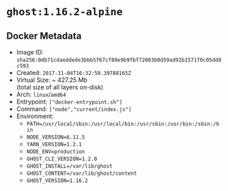 # `ghost:1.16.2-alpine`

## Docker Metadata

- Image ID: `sha256:0db71cdaeddede3bbb5f67cf88e9b9fbf72083b0d59ad92b1571f0c05dd8c593`
- Created: `2017-11-04T16:32:50.39788165Z`
- Virtual Size: ~ 427.25 Mb  
  (total size of all layers on-disk)
- Arch: `linux`/`amd64`
- Entrypoint: `["docker-entrypoint.sh"]`
- Command: `["node","current/index.js"]`
- Environment:
  - `PATH=/usr/local/sbin:/usr/local/bin:/usr/sbin:/usr/bin:/sbin:/bin`
  - `NODE_VERSION=6.11.5`
  - `YARN_VERSION=1.2.1`
  - `NODE_ENV=production`
  - `GHOST_CLI_VERSION=1.2.0`
  - `GHOST_INSTALL=/var/lib/ghost`
  - `GHOST_CONTENT=/var/lib/ghost/content`
  - `GHOST_VERSION=1.16.2`
